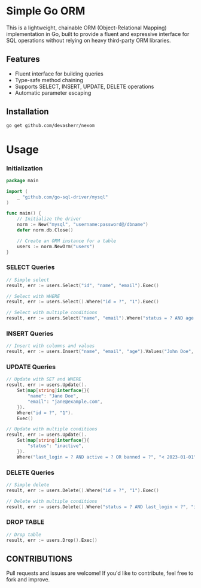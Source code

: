 # Simple Go ORM

This is a lightweight, chainable ORM (Object-Relational Mapping) implementation in Go, built to provide a fluent and expressive interface for SQL operations without relying on heavy third-party ORM libraries.

## Features

- Fluent interface for building queries
- Type-safe method chaining
- Supports SELECT, INSERT, UPDATE, DELETE operations
- Automatic parameter escaping

## Installation

```bash
go get github.com/devasherr/nexom
```

# Usage

### Initialization

```go
package main

import (
    _ "github.com/go-sql-driver/mysql"
)

func main() {
    // Initialize the driver
    norm := New("mysql", "username:password@/dbname")
    defer norm.db.Close()

    // Create an ORM instance for a table
    users := norm.NewOrm("users")
}
```

### SELECT Queries

```go
// Simple select
result, err := users.Select("id", "name", "email").Exec()

// Select with WHERE
result, err := users.Select().Where("id = ?", "1").Exec()

// Select with multiple conditions
result, err := users.Select("name", "email").Where("status = ? AND age > ? OR created_at > ?", "active", "25", "2025-01-01").Exec()
```

### INSERT Queries

```go
// Insert with columns and values
result, err := users.Insert("name", "email", "age").Values("John Doe", "john@example.com", "30").Exec()
```

### UPDATE Queries

```go
// Update with SET and WHERE
result, err := users.Update().
    Set(map[string]interface{}{
        "name": "Jane Doe",
        "email": "jane@example.com",
    }).
    Where("id = ?", "1").
    Exec()

// Update with multiple conditions
result, err := users.Update().
    Set(map[string]interface{}{
        "status": "inactive",
    }).
    Where("last_login = ? AND active = ? OR banned = ?", "< 2023-01-01", "false", "true").Exec()
```

### DELETE Queries

```go
// Simple delete
result, err := users.Delete().Where("id = ?", "1").Exec()

// Delete with multiple conditions
result, err := users.Delete().Where("status = ? AND last_login < ?", "inactive", "2022-01-01").Exec()
```

### DROP TABLE

```go
// Drop table
result, err := users.Drop().Exec()
```

## CONTRIBUTIONS

Pull requests and issues are welcome! If you'd like to contribute, feel free to fork and improve.
